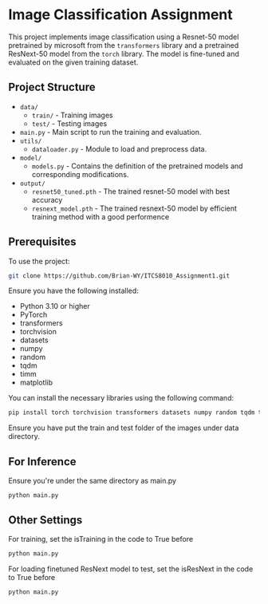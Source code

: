 # Image Classification Assignment

This project implements image classification using a Resnet-50 model pretrained by microsoft from the `transformers` library and a pretrained ResNext-50 model from the `torch` library. The model is fine-tuned and evaluated on the given training dataset.

## Project Structure

- `data/`
  - `train/` - Training images
  - `test/` - Testing images
- `main.py` - Main script to run the training and evaluation.
- `utils/`
  - `dataloader.py` - Module to load and preprocess data.
- `model/`
  - `models.py` - Contains the definition of the pretrained models and corresponding modifications.
- `output/`
  - `resnet50_tuned.pth` - The trained resnet-50 model with best accuracy
  - `resnext_model.pth` - The trained resnext-50 model by efficient training method with a good performence

## Prerequisites
To use the project:
```bash
git clone https://github.com/Brian-WY/ITCS8010_Assignment1.git
```
Ensure you have the following installed:
- Python 3.10 or higher
- PyTorch
- transformers
- torchvision
- datasets
- numpy
- random
- tqdm
- timm
- matplotlib

You can install the necessary libraries using the following command:
```bash
pip install torch torchvision transformers datasets numpy random tqdm timm matplotlib
```
Ensure you have put the train and test folder of the images under data directory.

## For Inference
Ensure you're under the same directory as main.py
```
python main.py
```
## Other Settings
For training, set the isTraining in the code to True before
```bash
python main.py
```
For loading finetuned ResNext model to test, set the isResNext in the code to True before
```bash
python main.py
```

